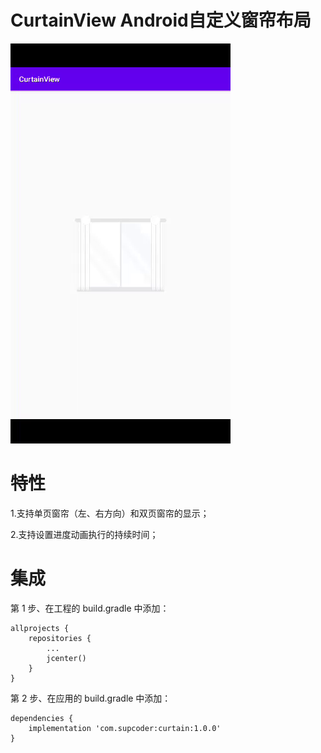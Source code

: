 # CurtainView Android自定义窗帘布局

![窗帘图](https://github.com/HC-lee/CurtainView/blob/master/picture/curtain.gif)

特性
===

1.支持单页窗帘（左、右方向）和双页窗帘的显示；

2.支持设置进度动画执行的持续时间；



集成
===

第 1 步、在工程的 build.gradle 中添加：

```
allprojects {
	repositories {
		...
		jcenter()
	}
}
```
第 2 步、在应用的  build.gradle 中添加：

```
dependencies {
	implementation 'com.supcoder:curtain:1.0.0'
}
```
